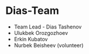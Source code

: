 # Dias-Team
<!DOCTYPE html>
<html lang="en">
<head>
    <meta charset="UTF-8">
    <meta http-equiv="X-UA-Compatible" content="IE=edge">
    <meta name="viewport" content="width=device-width, initial-scale=1.0">
</head>
<body>
    <ul>
        <li>Team Lead - Dias Tashenov</li>
        <li>Ulukbek Orozgozhoev</li>
        <li>Erkin Kubatov</li>
        <li>Nurbek Beisheev (volunteer)</li>
    </ul>
</body>
</html>
